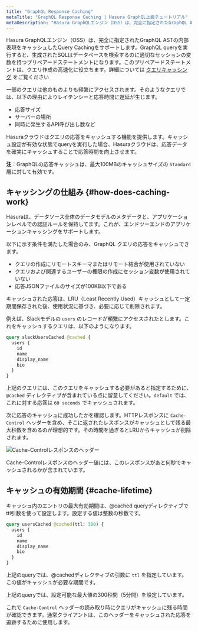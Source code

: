 ```yaml
---
title: "GraphQL Response Caching"
metaTitle: "GraphQL Response Caching | Hasura GraphQL上級チュートリアル"
metaDescription: "Hasura GraphQLエンジン（OSS）は、完全に指定されたGraphQL ASTの内部表現をキャッシュしたQuery Cachingをサポートします。"
---
```


Hasura GraphQLエンジン（OSS）は、完全に指定されたGraphQL ASTの内部表現をキャッシュしたQuery Cachingをサポートします。GraphQL queryを実行すると、生成されたSQLはデータベースを検索するのに適切なセッションの変数を持つプリペアードステートメントになります。このプリペアードステートメントは、クエリ作成の高速化に役立ちます。詳細については [クエリキャッシング](https://hasura.io/docs/latest/graphql/core/databases/postgres/queries/performance/) をご覧ください

一部のクエリは他のものよりも頻繁にアクセスされます。そのようなクエリでは、以下の理由によりレイテンシーと応答時間に遅延が生じます。

- 応答サイズ
- サーバーの場所
- 同時に発生するAPI呼び出し数など

Hasuraクラウドはクエリの応答をキャッシュする機能を提供します。キャッシュ設定が有効な状態でqueryを実行した場合、Hasuraクラウドは、応答データを確実にキャッシュすることで応答時間を向上させます。

**注**：GraphQLの応答キャッシュは、最大100MBのキャッシュサイズの `Standard` 層に対して有効です。

## キャッシングの仕組み {#how-does-caching-work}

Hasuraは、データソース全体のデータモデルのメタデータと、アプリケーションレベルでの認証ルールを保持してます。これが、エンドツーエンドのアプリケーションキャッシングをサポートします。

以下に示す条件を満たした場合のみ、GraphQL クエリの応答をキャッシュできます。

- クエリの作成にリモートスキーマまたはリモート結合が使用されていない
- クエリおよび関連するユーザーの権限の作成にセッション変数が使用されていない
- 応答JSONファイルのサイズが100KB以下である

キャッシュされた応答は、LRU（Least Recently Used）キャッシュとして一定期間保存された後、使用状況に基づき、必要に応じて削除されます。

例えば、Slackモデルの `users` のレコードが頻繁にアクセスされたとします。これをキャッシュするクエリは、以下のようになります。

```graphql
query slackUsersCached @cached {
  users {
    id
    name
    display_name
    bio
  }
}
```

上記のクエリには、このクエリをキャッシュする必要があると指定するために、 `@cached` ディレクティブが含まれている点に留意してください。`default` では、これに対する応答は `60 seconds` でキャッシュされます。

次に応答のキャッシュに成功したかを確認します。HTTPレスポンスに `Cache-Control` ヘッダーを含め、そこに返されたレスポンスがキャッシュとして残る最大秒数を含めるのが理想的です。その時間を過ぎるとLRUからキャッシュが削除されます。

![Cache-Controlレスポンスのヘッダー](https://graphql-engine-cdn.hasura.io/learn-hasura/assets/graphql-hasura-advanced/cache-control.png)

Cache-Controlレスポンスのヘッダー値には、このレスポンスがあと何秒でキャッシュされるかが含まれています。

## キャッシュの有効期間 {#cache-lifetime}

キャッシュ内のエントリの最大有効期間は、@cached queryディレクティブでttl引数を使って設定します。設定する値は整数の秒数です。

```graphql
query usersCached @cached(ttl: 300) {
  users {
    id
    name
    display_name
    bio
  }
}
```
上記のqueryでは、@cachedディレクティブの引数に `ttl` を指定しています。この値がキャッシュが必要な期間です。

上記のqueryでは、設定可能な最大値の300秒間（5分間）を設定しています。

これで `Cache-Control` ヘッダーの読み取り時にクエリがキャッシュに残る時間が確認できます。通常クライアントは、このヘッダーをキャッシュされた応答を追跡するために使用します。
